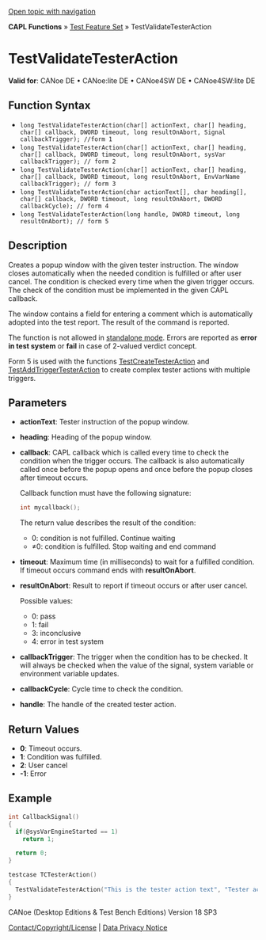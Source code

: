 [Open topic with navigation](../../../../../CANoeDEFamily.htm#Topics/CAPLFunctions/Test/Functions/CAPLfunctionTestValidateTesterAction.md)

**CAPL Functions** » [Test Feature Set](../CAPLfunctionsTFSOverview.md) » TestValidateTesterAction

# TestValidateTesterAction

**Valid for**: CANoe DE • CANoe:lite DE • CANoe4SW DE • CANoe4SW:lite DE

## Function Syntax

- `long TestValidateTesterAction(char[] actionText, char[] heading, char[] callback, DWORD timeout, long resultOnAbort, Signal callbackTrigger); //form 1`
- `long TestValidateTesterAction(char[] actionText, char[] heading, char[] callback, DWORD timeout, long resultOnAbort, sysVar callbackTrigger); // form 2`
- `long TestValidateTesterAction(char[] actionText, char[] heading, char[] callback, DWORD timeout, long resultOnAbort, EnvVarName callbackTrigger); // form 3`
- `long TestValidateTesterAction(char actionText[], char heading[], char[] callback, DWORD timeout, long resultOnAbort, DWORD callbackCycle); // form 4`
- `long TestValidateTesterAction(long handle, DWORD timeout, long resultOnAbort); // form 5`

## Description

Creates a popup window with the given tester instruction. The window closes automatically when the needed condition is fulfilled or after user cancel. The condition is checked every time when the given trigger occurs. The check of the condition must be implemented in the given CAPL callback.

The window contains a field for entering a comment which is automatically adopted into the test report. The result of the command is reported.

The function is not allowed in [standalone mode](../../../CANoeCANalyzer/RTSetup/StandaloneMode/StandaloneModeConcept.md). Errors are reported as **error in test system** or **fail** in case of 2-valued verdict concept.

Form 5 is used with the functions [TestCreateTesterAction](CAPLfunctionTestCreateTesterAction.md) and [TestAddTriggerTesterAction](CAPLfunctionTestAddTriggerTesterAction.md) to create complex tester actions with multiple triggers.

## Parameters

- **actionText**: Tester instruction of the popup window.
- **heading**: Heading of the popup window.
- **callback**: CAPL callback which is called every time to check the condition when the trigger occurs. The callback is also automatically called once before the popup opens and once before the popup closes after timeout occurs.

  Callback function must have the following signature:

  ```c
  int mycallback();
  ```

  The return value describes the result of the condition:
  - 0: condition is not fulfilled. Continue waiting
  - ≠0: condition is fulfilled. Stop waiting and end command

- **timeout**: Maximum time (in milliseconds) to wait for a fulfilled condition. If timeout occurs command ends with **resultOnAbort**.
- **resultOnAbort**: Result to report if timeout occurs or after user cancel.

  Possible values:
  - 0: pass
  - 1: fail
  - 3: inconclusive
  - 4: error in test system

- **callbackTrigger**: The trigger when the condition has to be checked. It will always be checked when the value of the signal, system variable or environment variable updates.
- **callbackCycle**: Cycle time to check the condition.
- **handle**: The handle of the created tester action.

## Return Values

- **0**: Timeout occurs.
- **1**: Condition was fulfilled.
- **2**: User cancel
- **-1**: Error

## Example

```c
int CallbackSignal()
{
  if(@sysVarEngineStarted == 1)
    return 1;

  return 0;
}

testcase TCTesterAction()
{
  TestValidateTesterAction("This is the tester action text", "Tester action heading", "CallbackSignal", 10000, 3, SigSigned16);
}
```

CANoe (Desktop Editions & Test Bench Editions) Version 18 SP3

[Contact/Copyright/License](../../../Shared/ContactCopyrightLicense.md) | [Data Privacy Notice](https://www.vector.com/int/en/company/get-info/privacy-policy/)

